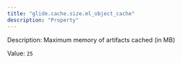 ```yaml
---
title: "glide.cache.size.ml_object_cache"
description: "Property"
---
```


Description: Maximum memory of artifacts cached (in MB)

Value: `25`